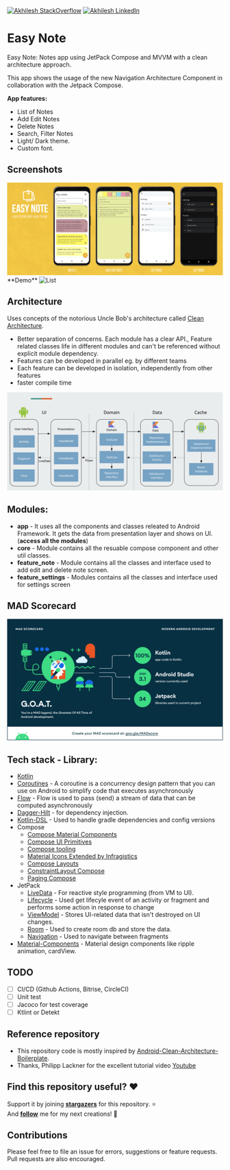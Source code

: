 
[![Akhilesh StackOverflow](https://img.shields.io/badge/Akhilesh-StackOverflow-orange.svg?style=for-the-badge)](https://stackoverflow.com/users/1548824/akhilesh0707)
[![Akhilesh LinkedIn](https://img.shields.io/badge/Akhilesh-LinkedIn-blue.svg?style=for-the-badge)](https://www.linkedin.com/in/akhilesh0707/)

# Easy Note
Easy Note: Notes app using JetPack Compose and MVVM with a clean architecture approach.

This app shows the usage of the new Navigation Architecture Component in collaboration with the Jetpack Compose.

**App features:**
- List of Notes
- Add Edit Notes
- Delete Notes
- Search, Filter Notes
- Light/ Dark theme.
- Custom font.

## Screenshots
<img alt="List" src="art/screenshot.png">
**Demo** 
<img alt="List" src="art/note_app.gif" width="30%">

## Architecture
Uses concepts of the notorious Uncle Bob's architecture called [Clean Architecture](https://blog.cleancoder.com/uncle-bob/2012/08/13/the-clean-architecture.html).</br>

* Better separation of concerns. Each module has a clear API., Feature related classes life in different modules and can't be referenced without explicit module dependency.
* Features can be developed in parallel eg. by different teams
* Each feature can be developed in isolation, independently from other features
* faster compile time
<img src="art/app_architecture.png">

## Modules:
* **app** - It uses all the components and classes releated to Android Framework. It gets the data from presentation layer and shows on UI. (**access all the modules**)
* **core** - Module contains all the resuable compose component and other util classes.
* **feature_note** - Module contains all the classes and interface used to add edit and delete note screen.
* **feature_settings** - Modules contains all the classes and interface used for settings screen

## MAD Scorecard
[<img src="art/mad_scorecard.png">](https://madscorecard.withgoogle.com/scorecards/1096658178/)

## Tech stack - Library:

- [Kotlin](https://kotlinlang.org/)
- [Coroutines](https://github.com/Kotlin/kotlinx.coroutines) - A coroutine is a concurrency design pattern that you can use on Android to simplify code that executes asynchronously
- [Flow](https://kotlin.github.io/kotlinx.coroutines/kotlinx-coroutines-core/kotlinx.coroutines.flow/) - Flow is used to pass (send) a stream of data that can be computed asynchronously
- [Dagger-Hilt](https://developer.android.com/training/dependency-injection/hilt-android) - for dependency injection.
- [Kotlin-DSL](https://docs.gradle.org/current/userguide/kotlin_dsl.html) - Used to handle gradle dependencies and config versions
- Compose
    * [Compose Material Components](https://mvnrepository.com/artifact/androidx.compose.material/material)
    * [Compose UI Primitives](https://developer.android.com/jetpack/androidx/releases/compose-ui)
    * [Compose tooling](https://developer.android.com/jetpack/compose/tooling)
    * [Material Icons Extended by Infragistics](https://github.com/IgniteUI/material-icons-extended)
    * [Compose Layouts](https://mvnrepository.com/artifact/androidx.compose.foundation/foundation-layout)
    * [ConstraintLayout Compose](https://developer.android.com/jetpack/androidx/releases/constraintlayout)
    * [Paging Compose](https://developer.android.com/jetpack/androidx/releases/paging)
- JetPack
  * [LiveData](https://developer.android.com/topic/libraries/architecture/livedata) - For reactive style programming (from VM to UI). 
  * [Lifecycle](https://developer.android.com/jetpack/androidx/releases/lifecycle) - Used get lifecyle event of an activity or fragment and performs some action in response to change
  * [ViewModel](https://developer.android.com/topic/libraries/architecture/viewmodel) - Stores UI-related data that isn't destroyed on UI changes. 
  * [Room](https://developer.android.com/topic/libraries/architecture/room) - Used to create room db and store the data.
  * [Navigation](https://developer.android.com/guide/navigation/navigation-getting-started) - Used to navigate between fragments
- [Material-Components](https://github.com/material-components/material-components-android) - Material design components like ripple animation, cardView.

## TODO
- [ ] CI/CD (Github Actions, Bitrise, CircleCI)
- [ ] Unit test
- [ ] Jacoco for test coverage
- [ ] Ktlint or Detekt

## Reference repository
- This repository code is mostly inspired by [Android-Clean-Architecture-Boilerplate](https://github.com/bufferapp/android-clean-architecture-boilerplate).
- Thanks, Philipp Lackner for the excellent tutorial video [Youtube](https://www.youtube.com/watch?v=8YPXv7xKh2w&ab_channel=PhilippLackner) 

## Find this repository useful? :heart:
Support it by joining __[stargazers](https://github.com/akhilesh0707/Easy-Note/stargazers)__ for this repository. :star: <br>
And __[follow](https://github.com/akhilesh0707)__ me for my next creations! 🤩

## Contributions
Please feel free to file an issue for errors, suggestions or feature requests. Pull requests are also encouraged.
